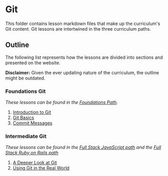 # Git

This folder contains lesson markdown files that make up the curriculum's Git content. Git lessons are intertwined in the three curriculum paths.

## Outline

The following list represents how the lessons are divided into sections and presented on the website.

**Disclaimer:** Given the ever updating nature of the curriculum, the outline might be outdated.

### Foundations Git

_These lessons can be found in the [Foundations Path](https://www.grassroot.herokuapp.com/paths/foundations)._

1. [Introduction to Git](foundations_git/introduction_to_git.md)
2. [Git Basics](foundations_git/git_basics.md)
3. [Commit Messages](foundations_git/commit_messages.md)

### Intermediate Git

_These lessons can be found in the [Full Stack JavaScript path](https://www.grassroot.herokuapp.com/paths/full-stack-javascript) and the [Full Stack Ruby on Rails path](https://www.grassroot.herokuapp.com/paths/full-stack-ruby-on-rails)_

1. [A Deeper Look at Git](intermediate_git/a_deeper_look_at_git.md)
2. [Using Git in the Real World](intermediate_git/using_git_in_the_real_world.md)
